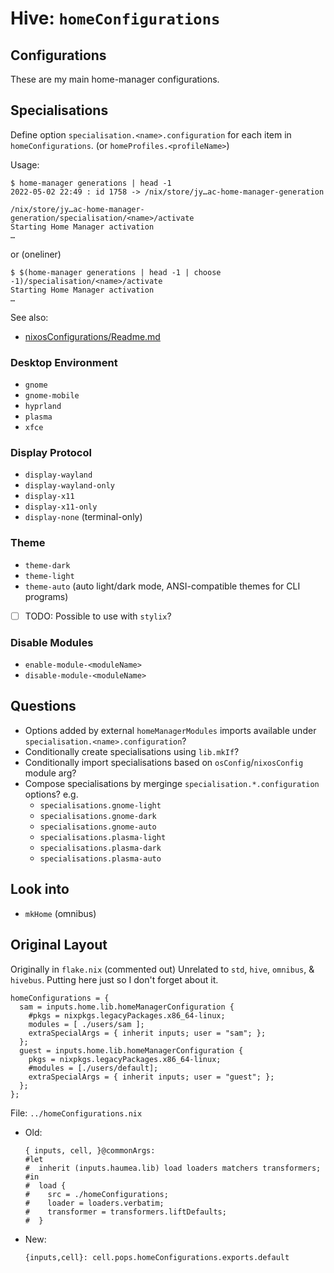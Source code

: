 # Hive: `homeConfigurations`

## Configurations

These are my main home-manager configurations.

## Specialisations

Define option `specialisation.<name>.configuration` for each item in `homeConfigurations`.
(or `homeProfiles.<profileName>`)

Usage:

```(bash)
$ home-manager generations | head -1
2022-05-02 22:49 : id 1758 -> /nix/store/jy…ac-home-manager-generation

/nix/store/jy…ac-home-manager-generation/specialisation/<name>/activate
Starting Home Manager activation
…
```

or (oneliner)

```(bash)
$ $(home-manager generations | head -1 | choose -1)/specialisation/<name>/activate
Starting Home Manager activation
…
```

See also:

- [nixosConfigurations/Readme.md](../nixosConfigurations/Readme.md)

### Desktop Environment

- `gnome`
- `gnome-mobile`
- `hyprland`
- `plasma`
- `xfce`

### Display Protocol

- `display-wayland`
- `display-wayland-only`
- `display-x11`
- `display-x11-only`
- `display-none` (terminal-only)

### Theme

- `theme-dark`
- `theme-light`
- `theme-auto` (auto light/dark mode, ANSI-compatible themes for CLI programs)

- [ ] TODO: Possible to use with `stylix`?

### Disable Modules

- `enable-module-<moduleName>`
- `disable-module-<moduleName>`

## Questions

- Options added by external `homeManagerModules` imports
  available under `specialisation.<name>.configuration`?
- Conditionally create specialisations using `lib.mkIf`?
- Conditionally import specialisations based on `osConfig`/`nixosConfig` module arg?
- Compose specialisations by merginge `specialisation.*.configuration` options?
  e.g.
  - `specialisations.gnome-light`
  - `specialisations.gnome-dark`
  - `specialisations.gnome-auto`
  - `specialisations.plasma-light`
  - `specialisations.plasma-dark`
  - `specialisations.plasma-auto`

## Look into

- `mkHome` (omnibus)

## Original Layout

Originally in `flake.nix` (commented out)
Unrelated to `std`, `hive`, `omnibus`, & `hivebus`.
Putting here just so I don't forget about it.

```(nix)
homeConfigurations = {
  sam = inputs.home.lib.homeManagerConfiguration {
    #pkgs = nixpkgs.legacyPackages.x86_64-linux;
    modules = [ ./users/sam ];
    extraSpecialArgs = { inherit inputs; user = "sam"; };
  };
  guest = inputs.home.lib.homeManagerConfiguration {
    pkgs = nixpkgs.legacyPackages.x86_64-linux;
    #modules = [./users/default];
    extraSpecialArgs = { inherit inputs; user = "guest"; };
  };
};
```

File: `../homeConfigurations.nix`

- Old:

  ```(nix)
  { inputs, cell, }@commonArgs:
  #let
  #  inherit (inputs.haumea.lib) load loaders matchers transformers;
  #in
  #  load {
  #    src = ./homeConfigurations;
  #    loader = loaders.verbatim;
  #    transformer = transformers.liftDefaults;
  #  }

  ```

- New:

  ```(nix)
  {inputs,cell}: cell.pops.homeConfigurations.exports.default
  ```
